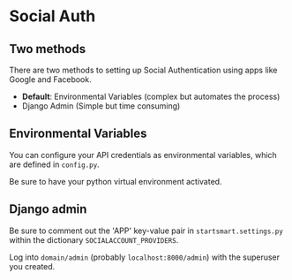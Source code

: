 # Social Auth

## Two methods
There are two methods to setting up Social Authentication using apps like Google and Facebook.
* **Default**: Environmental Variables (complex but automates the process)
* Django Admin (Simple but time consuming)

## Environmental Variables
You can configure your API credentials as environmental variables, which are defined in `config.py`.

Be sure to have your python virtual environment activated.


## Django admin
Be sure to comment out the 'APP' key-value pair in `startsmart.settings.py` within the dictionary `SOCIALACCOUNT_PROVIDERS`.

Log into `domain/admin` (probably `localhost:8000/admin`) with the superuser you created.
